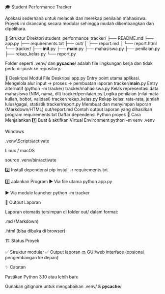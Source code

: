 🎓 Student Performance Tracker

Aplikasi sederhana untuk melacak dan merekap penilaian mahasiswa.
Proyek ini dirancang secara modular sehingga mudah dikembangkan dan dipelihara.

📂 Struktur Direktori
student_performance_tracker/
├── README.md
├── app.py
├── requirements.txt
├── out/
│   ├── report.md
│   └── report.html
└── tracker/
    ├── __init__.py
    ├── __main__.py
    ├── mahasiswa.py
    ├── penilaian.py
    ├── rekap_kelas.py
    └── report.py


Folder seperti .venv/ dan __pycache__/ adalah file lingkungan kerja dan tidak perlu di-push ke repository.

🧠 Deskripsi Modul
File	Deskripsi
app.py	Entry point utama aplikasi. Mengelola alur input → proses → pembuatan laporan
tracker/__main__.py	Entry alternatif (python -m tracker)
tracker/mahasiswa.py	Kelas representasi data mahasiswa (NIM, nama, dll)
tracker/penilaian.py	Logika penilaian (nilai mata kuliah, bobot, validasi)
tracker/rekap_kelas.py	Rekap kelas: rata-rata, jumlah lulus/gagal, statistik
tracker/report.py	Membuat dan menyimpan laporan (Markdown/HTML)
out/report.md	Contoh output laporan yang dihasilkan program
requirements.txt	Daftar dependensi Python proyek
🚀 Cara Menjalankan
1️⃣ Buat & aktifkan Virtual Environment
python -m venv .venv


Windows

.venv\Scripts\activate


Linux / macOS

source .venv/bin/activate

2️⃣ Install dependensi
pip install -r requirements.txt

3️⃣ Jalankan Program
▶️ Via file utama
python app.py

▶️ Via module launcher
python -m tracker

📄 Output Laporan

Laporan otomatis tersimpan di folder out/ dalam format:

.md (Markdown)

.html (bisa dibuka di browser)

🏗️ Status Proyek

✅ Struktur modular
✅ Output laporan
🔜 GUI/web interface (opsional pengembangan ke depan)

✨ Catatan

Pastikan Python 3.10 atau lebih baru

Gunakan gitignore untuk mengabaikan .venv/ & __pycache__/